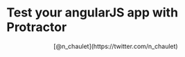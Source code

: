 # Test your angularJS app with Protractor

<center>
[@n_chaulet](https://twitter.com/n_chaulet)
</center>